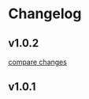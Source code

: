 # Changelog


## v1.0.2

[compare changes](https://github.com/mathiasoxholm/humblescroll-nuxt/compare/v1.0.1...v1.0.2)

## v1.0.1

